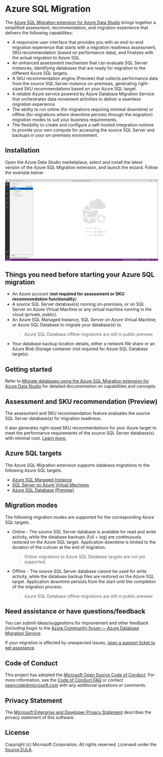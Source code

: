 # Azure SQL Migration
The [Azure SQL Migration extension for Azure Data Studio](https://docs.microsoft.com/sql/azure-data-studio/extensions/azure-sql-migration-extension) brings together a simplified assessment, recommendation, and migration experience that delivers the following capabilities:
- A responsive user interface that provides you with an end-to-end migration experience that starts with a migration readiness assessment, SKU recommendation (based on performance data), and finalizes with the actual migration to Azure SQL.
- An enhanced assessment mechanism that can evaluate SQL Server instances, identifying databases that are ready for migration to the different Azure SQL targets.
- A SKU recommendation engine (Preview) that collects performance data from the source SQL Server instance on-premises, generating right-sized SKU recommendations based on your Azure SQL target.
- A reliable Azure service powered by Azure Database Migration Service that orchestrates data movement activities to deliver a seamless migration experience.
- The ability to run online (for migrations requiring minimal downtime) or offline (for migrations where downtime persists through the migration) migration modes to suit your business requirements.
- The flexibility to create and configure a self-hosted integration runtime to provide your own compute for accessing the source SQL Server and backups in your on-premises environment.

## Installation
Open the Azure Data Studio marketplace, select and install the latest version of the Azure SQL Migration extension, and launch the wizard. Follow the example below:

![migration-animation](https://raw.githubusercontent.com/microsoft/azuredatastudio/main/extensions/sql-migration/images/ADSMigration.gif)


## Things you need before starting your Azure SQL migration
- An Azure account (**not required for assessment or SKU recommendation functionality**).
- A source SQL Server database(s) running on-premises, or on SQL Server on Azure Virtual Machine or any virtual machine running in the cloud (private, public).
- An Azure SQL Managed Instance, SQL Server on Azure Virtual Machine, or Azure SQL Database to migrate your database(s) to.
    > Azure SQL Database offline migrations are still in public preview.
- Your database backup location details, either a network file share or an Azure Blob Storage container (not required for Azure SQL Database targets).
## Getting started
Refer to [Migrate databases using the Azure SQL Migration extension for Azure Data Studio](https://docs.microsoft.com/azure/dms/migration-using-azure-data-studio) for detailed documentation on capabilities and concepts.

## Assessment and SKU recommendation (Preview)
The assessment and SKU recommendation feature evaluates the source SQL Server database(s) for migration readiness.

It also generates right-sized SKU recommendations for your Azure target to meet the performance requirements of the source SQL Server database(s) with minimal cost. [Learn more.](https://aka.ms/ads-sql-sku-recommend)

## Azure SQL targets
The Azure SQL Migration extension supports database migrations to the following Azure SQL targets.
- [Azure SQL Managed Instance](https://docs.microsoft.com/azure/azure-sql/managed-instance/sql-managed-instance-paas-overview)
- [SQL Server on Azure Virtual Machines](https://docs.microsoft.com/azure/azure-sql/virtual-machines/windows/sql-server-on-azure-vm-iaas-what-is-overview)
- [Azure SQL Database (Preview)](https://docs.microsoft.com/azure/azure-sql/database/sql-database-paas-overview?view=azuresql)


## Migration modes
The following migration modes are supported for the corresponding Azure SQL targets.
- Online - The source SQL Server database is available for read and write activity, while the database backups (full + log) are continuously restored on the Azure SQL target. Application downtime is limited to the duration of the cutover at the end of migration.
    > Online migrations to Azure SQL Database targets are not yet supported.
- Offline - The source SQL Server database cannot be used for write activity, while the database backup files are restored on the Azure SQL target. Application downtime persists from the start until the completion of the migration process.
    > Azure SQL Database offline migrations are still in public preview.

## Need assistance or have questions/feedback
You can submit ideas/suggestions for improvement and other feedback (including bugs) to the [Azure Community forum — Azure Database Migration Service](https://feedback.azure.com/d365community/forum/2dd7eb75-ef24-ec11-b6e6-000d3a4f0da0).

If your migration is affected by unexpected issues, [open a support ticket to get assistance](https://azure.microsoft.com/support/create-ticket/).

## Code of Conduct
This project has adopted the [Microsoft Open Source Code of Conduct](https://opensource.microsoft.com/codeofconduct/). For more information, see the [Code of Conduct FAQ](https://opensource.microsoft.com/codeofconduct/faq/) or contact [opencode@microsoft.com](mailto:opencode@microsoft.com) with any additional questions or comments.

## Privacy Statement
The [Microsoft Enterprise and Developer Privacy Statement](https://privacy.microsoft.com/privacystatement) describes the privacy statement of this software.

## License
Copyright (c) Microsoft Corporation. All rights reserved.
Licensed under the [Source EULA](https://raw.githubusercontent.com/Microsoft/azuredatastudio/main/LICENSE.txt).
